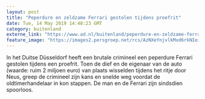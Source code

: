 ```yaml
---
layout: post
title: "Peperdure en zeldzame Ferrari gestolen tijdens proefrit"
date: Tue, 14 May 2019 14:48:23 GMT
category: buitenland
externe_link: "https://www.ad.nl/buitenland/peperdure-en-zeldzame-ferrari-gestolen-tijdens-proefrit~a485a6cb/"
feature_image: "https://images2.persgroep.net/rcs/AzNXeYnjvlkMxd6rkNIeicZoO5c/diocontent/148358362/_fitwidth/400/?appId=21791a8992982cd8da851550a453bd7f&quality=0.7"
---
```


In het Duitse Düsseldorf heeft een brutale crimineel een peperdure Ferrari gestolen tijdens een proefrit. Toen de dief en de eigenaar van de auto (waarde: ruim 2 miljoen euro) van plaats wisselden tijdens het ritje door Neus, greep de crimineel zijn kans en snelde weg voordat de oldtimerhandelaar in kon stappen. De man en de Ferrari zijn sindsdien spoorloos.
